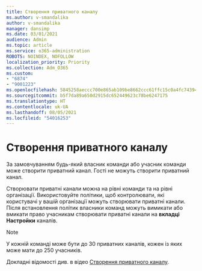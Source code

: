 ```yaml
---
title: Створення приватного каналу
ms.author: v-smandalika
author: v-smandalika
manager: dansimp
ms.date: 03/01/2021
audience: Admin
ms.topic: article
ms.service: o365-administration
ROBOTS: NOINDEX, NOFOLLOW
localization_priority: Priority
ms.collection: Adm_O365
ms.custom:
- "6874"
- "9001223"
ms.openlocfilehash: 5845258aeccc700e865ab109be8662ccc61ffc15c0a4fc7439449af22c73b30d
ms.sourcegitcommit: b5f7da89a650d2915dc652449623c78be6247175
ms.translationtype: HT
ms.contentlocale: uk-UA
ms.lasthandoff: 08/05/2021
ms.locfileid: "54016253"
---
```

# <a name="create-a-private-channel"></a>Створення приватного каналу

За замовчуванням будь-який власник команди або учасник команди може створити приватний канал. Гості не можуть створити приватний канал. 

Створювати приватні канали можна на рівні команди та на рівні організації. Використовуйте політики, щоб контролювати, які користувачі у вашій організації можуть створювати приватні канали. Після встановлення політик власники команд можуть вимикати або вмикати право учасникам створювати приватні канали на **вкладці Настройки** каналів.

> [!NOTE]
> У кожній команді може бути до 30 приватних каналів, кожен із яких може мати до 250 учасників.

Докладні відомості див. в відео [Створення приватного каналу](https://docs.microsoft.com/MicrosoftTeams/private-channels#private-channel-creation).


